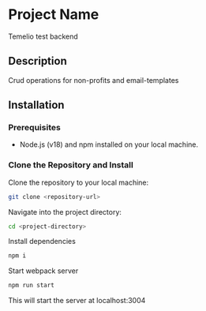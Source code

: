 # Project Name

Temelio test backend
## Description

Crud operations for non-profits and email-templates

## Installation

### Prerequisites

- Node.js (v18) and npm installed on your local machine.

### Clone the Repository and Install

Clone the repository to your local machine:

```bash
git clone <repository-url>
```

Navigate into the project directory:

```bash
cd <project-directory>
```

Install dependencies

```bash
npm i
```

Start webpack server

```bash
npm run start
```

This will start the server at localhost:3004